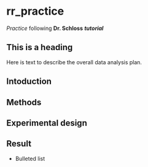 # rr_practice
*Practice* following **Dr. Schloss** ***tutorial***

## This is a heading
Here is text to describe the overall data analysis plan.

## Intoduction
## Methods
## Experimental design
## Result
* Bulleted list
